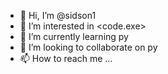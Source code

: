 - 👋 Hi, I’m @sidson1
- 👀 I’m interested in <code.exe>
- 🌱 I’m currently learning py
- 💞️ I’m looking to collaborate on py
- 📫 How to reach me ...

<!---
sidson1/sidson1 is a ✨ special ✨ repository because its `README.md` (this file) appears on your GitHub profile.
You can click the Preview link to take a look at your changes.
--->
